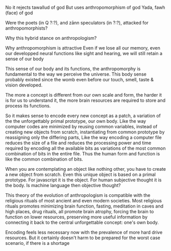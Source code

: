 No it rejects tawallud of god
But uses anthropomorphism of god
Yada, fawh (face) of god

Were the poets  (in Q ?:?), and zānn speculators (in ?:?), attacked for anthropomorphists?

Why this hybrid stance on anthropologism?

Why anthropomorphism is attractive
Even if we lose all our memory, even our developped neural functions like sight and hearing, we will still retain a sense of our body

This sense of our body and its functions, the anthropomorphy is fundamental to the way we perceive the universe. This body sense probably existed since the womb even before our touch, smell, taste & vision developed.

The more a concept is different from our own scale and form, the harder it is for us to understand it, the more brain resources are required to store and process its functions.

So it makes sense to encode every new concept as a patch, a variation of the the unforgettably primal prototype, our own body. Like the way computer codes are minimized by reusing common variables, instead of creating new objects from scratch, instantiating from common prototype by reassigning only the differing parts, Like the way encoding a computer file reduces the size of a file and reduces the processing power and time required by encoding all the available bits as variations of the most common combination of bits in the entire file. Thus the human form and function is like the common combination of bits. 

When you are contemplating an object like nothing other, you have to create a new object from scratch. Even this unique object is based on a primal prototype. For javascript it is the object. For human subjective thought it is the body. Is machine language then objective thought?

This theory of the evolution of anthropologism is compatible with the religious rituals of most ancient and even modern societies. Most religious rituals promotes minimizing brain function, fasting, meditation in caves and high places, drug rituals, all promote brain atrophy, forcing the brain to function on lower resources, preserving more useful information by connecting it back to the central unforgettable concept: one's own body.

Encoding feels less necessary now with the prevalence of more hard drive resources. But it certainly doesn't harm to be prepared for the worst case scenario, if there is a shortage

